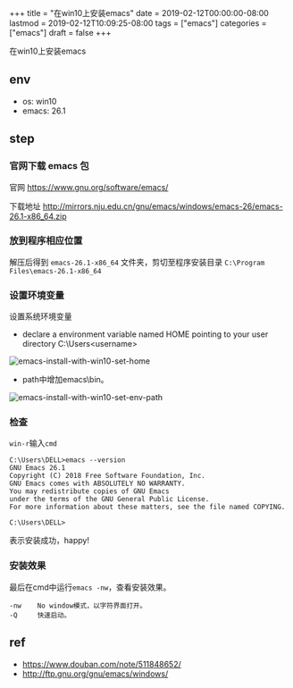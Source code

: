 +++
title = "在win10上安装emacs"
date = 2019-02-12T00:00:00-08:00
lastmod = 2019-02-12T10:09:25-08:00
tags = ["emacs"]
categories = ["emacs"]
draft = false
+++

在win10上安装emacs

## env

- os: win10
- emacs: 26.1

## step

### 官网下载 emacs 包

官网
https://www.gnu.org/software/emacs/

下载地址
http://mirrors.nju.edu.cn/gnu/emacs/windows/emacs-26/emacs-26.1-x86_64.zip

### 放到程序相应位置

解压后得到 `emacs-26.1-x86_64` 文件夹，剪切至程序安装目录 `C:\Program Files\emacs-26.1-x86_64`

### 设置环境变量

设置系统环境变量

-  declare a environment variable named HOME pointing to your user directory C:\Users\<username>

![emacs-install-with-win10-set-home](https://res.cloudinary.com/dmtixvmgt/image/upload/v1549938865/emacs-install-with-win10-set-home_hjld5a.png)

- path中增加emacs\bin。

![emacs-install-with-win10-set-env-path](https://res.cloudinary.com/dmtixvmgt/image/upload/v1549938865/emacs-install-with-win10-set-env-path_hkkznc.png)


### 检查

`win-r`输入`cmd`

```shell
C:\Users\DELL>emacs --version
GNU Emacs 26.1
Copyright (C) 2018 Free Software Foundation, Inc.
GNU Emacs comes with ABSOLUTELY NO WARRANTY.
You may redistribute copies of GNU Emacs
under the terms of the GNU General Public License.
For more information about these matters, see the file named COPYING.

C:\Users\DELL>
```

表示安装成功，happy!

### 安装效果

最后在cmd中运行`emacs -nw`，查看安装效果。

```text
-nw    No window模式，以字符界面打开。
-Q     快速启动。
```

## ref
- https://www.douban.com/note/511848652/
- http://ftp.gnu.org/gnu/emacs/windows/
